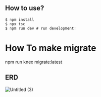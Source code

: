 ## How to use?
```
$ npm install
$ npx tsc
$ npm run dev # run development!
```

# How To make migrate
npm run knex migrate:latest


## ERD
![Untitled (3)](https://github.com/ansengarie/24001143-synrgy7-aji-bcr-ch6/assets/58410032/ebec3078-3fcc-4e97-be73-8d1ee84b85e1)
